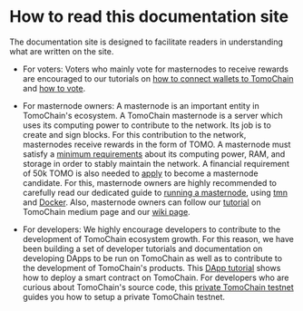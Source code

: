 # How to read this documentation site
The documentation site is designed to facilitate readers 
in understanding what are written on the site.

* For voters: Voters who mainly vote for masternodes to receive rewards are 
encouraged to our tutorials on [how to connect wallets to TomoChain](/get-started/wallet) and [how to vote](/get-started/voting/).

* For masternode owners: A masternode is an important entity in TomoChain's ecosystem.
A TomoChain masternode is a server which uses its computing power to 
contribute to the network. Its job is to create and sign blocks. 
For this contribution to the network, masternodes receive rewards in 
the form of TOMO.
A masternode must satisfy a [minimum requirements](/masternode/masternode-setup-guide/#technical-requirements-recommendations) about 
its computing power, RAM, and storage
in order to stably maintain the network.
A financial requirement of 50k TOMO is also needed to [apply](/masternode/masternode-setup-guide/#11-apply-for-masternode-candidacy) 
to become a masternode candidate.
For this, masternode owners are highly recommended to carefully read our dedicated guide
to [running a masternode](/masternode/masternode-setup-guide), 
using [tmn](/masternode/masternode-setup-guide/#6-installing-tmn-utility) and [Docker](/masternode/masternode-setup-guide/#5-setup-docker-logged-in-as-new-user).
Also, masternode owners can follow our [tutorial](https://medium.com/tomochain/how-to-run-a-tomochain-masternode-from-a-to-z-3793752dc3d1) on TomoChain medium page 
and our [wiki page](https://github.com/tomochain/docs/wiki).


* For developers: We highly encourage developers to contribute to the development of 
TomoChain ecosystem growth.
For this reason, we have been building a set of developer tutorials and documentation 
on developing DApps to be run on TomoChain as well as to contribute to the development
of TomoChain's products.
This [DApp tutorial](/advance/dappdeploytuto/) shows how to deploy a smart contract 
on TomoChain.
For developers who are curious about TomoChain's source code, this 
[private TomoChain testnet](/advance/tutoprivatenet/) guides you how to setup 
a private TomoChain testnet.